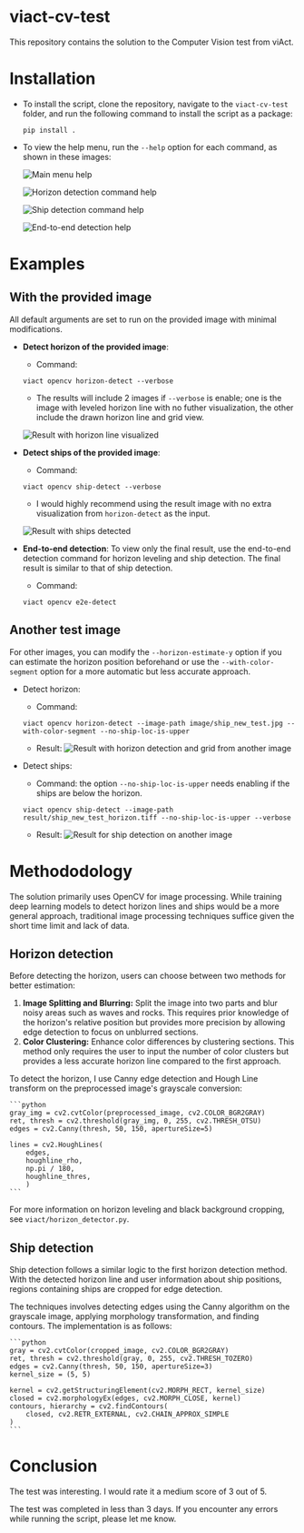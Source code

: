 # viact-cv-test

This repository contains the solution to the Computer Vision test from viAct.

# Installation
- To install the script, clone the repository, navigate to the `viact-cv-test` folder, and run the following command to install the script as a package:
  
    ```
    pip install . 
    ```

- To view the help menu, run the `--help` option for each command, as shown in these images:
  
    ![Main menu help](image/docs/help-main.png "Main menu help")

    ![Horizon detection command help](image/docs/help-horizon-detect.png "Horizon detection command help")

    ![Ship detection command help](image/docs/help-ship-detect.png "Ship detection command help")

    ![End-to-end detection help](image/docs/help-e2e-detect.png "End-to-end detection help")

# Examples

## With the provided image
All default arguments are set to run on the provided image with minimal modifications.

- **Detect horizon of the provided image**: 
  - Command: 
  ```
  viact opencv horizon-detect --verbose
  ```
  - The results will include 2 images if `--verbose` is enable; one is the image with leveled horizon line with no futher visualization, the other include the drawn horizon line and grid view. 

  ![Result with horizon line visualized](image/docs/three_ships_horizon_horizon_vis.png "Result with horizon line visualized")


- **Detect ships of the provided image**: 
  - Command: 
  ```
  viact opencv ship-detect --verbose
  ```
  - I would highly recommend using the result image with no extra visualization from `horizon-detect` as the input. 

  ![Result with ships detected](image/docs/three_ships_horizon_horizon_ship_detected.png "Result with ships detected")


- **End-to-end detection**: To view only the final result, use the end-to-end detection command for horizon leveling and ship detection. The final result is similar to that of ship detection.
  - Command: 
  ```
  viact opencv e2e-detect
  ```
## Another test image

For other images, you can modify the `--horizon-estimate-y` option if you can estimate the horizon position beforehand or use the `--with-color-segment` option for a more automatic but less accurate approach.

- Detect horizon:
  - Command: 
  ```
  viact opencv horizon-detect --image-path image/ship_new_test.jpg --with-color-segment --no-ship-loc-is-upper
  ```
  - Result: 
  ![Result with horizon detection and grid from another image](image/docs/ship_new_test_horizon_vis.png "Result with horizon detection and grid from another image")

- Detect ships: 
  - Command: the option `--no-ship-loc-is-upper` needs enabling if the ships are below the horizon.

  ```
  viact opencv ship-detect --image-path result/ship_new_test_horizon.tiff --no-ship-loc-is-upper --verbose
  ```
  - Result: 
  ![Result for ship detection on another image](image/docs/ship_new_test_horizon_ship_detected.png)

# Methododology

The solution primarily uses OpenCV for image processing. While training deep learning models to detect horizon lines and ships would be a more general approach, traditional image processing techniques suffice given the short time limit and lack of data.

## Horizon detection
Before detecting the horizon, users can choose between two methods for better estimation:
1. **Image Splitting and Blurring:** Split the image into two parts and blur noisy areas such as waves and rocks. This requires prior knowledge of the horizon's relative position but provides more precision by allowing edge detection to focus on unblurred sections.
2. **Color Clustering:** Enhance color differences by clustering sections. This method only requires the user to input the number of color clusters but provides a less accurate horizon line compared to the first approach.

To detect the horizon, I use Canny edge detection and Hough Line transform on the preprocessed image's grayscale conversion:


    ```python
    gray_img = cv2.cvtColor(preprocessed_image, cv2.COLOR_BGR2GRAY)
    ret, thresh = cv2.threshold(gray_img, 0, 255, cv2.THRESH_OTSU)
    edges = cv2.Canny(thresh, 50, 150, apertureSize=5)

    lines = cv2.HoughLines(
        edges,
        houghline_rho,
        np.pi / 180,
        houghline_thres,
        )
    ```
For more information on horizon leveling and black background cropping, see `viact/horizon_detector.py`. 

## Ship detection

Ship detection follows a similar logic to the first horizon detection method. With the detected horizon line and user information about ship positions, regions containing ships are cropped for edge detection.

The techniques involves detecting edges using the Canny algorithm on the grayscale image, applying morphology transformation, and finding contours. The implementation is as follows:
    
    ```python
    gray = cv2.cvtColor(cropped_image, cv2.COLOR_BGR2GRAY)
    ret, thresh = cv2.threshold(gray, 0, 255, cv2.THRESH_TOZERO)
    edges = cv2.Canny(thresh, 50, 150, apertureSize=3)
    kernel_size = (5, 5)

    kernel = cv2.getStructuringElement(cv2.MORPH_RECT, kernel_size)
    closed = cv2.morphologyEx(edges, cv2.MORPH_CLOSE, kernel)
    contours, hierarchy = cv2.findContours(
        closed, cv2.RETR_EXTERNAL, cv2.CHAIN_APPROX_SIMPLE
    )
    ```

# Conclusion 

The test was interesting. I would rate it a medium score of 3 out of 5.

The test was completed in less than 3 days. If you encounter any errors while running the script, please let me know.




